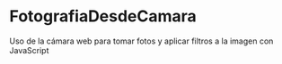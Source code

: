 # FotografiaDesdeCamara
Uso de la cámara web para tomar fotos  y aplicar filtros a la imagen con JavaScript
